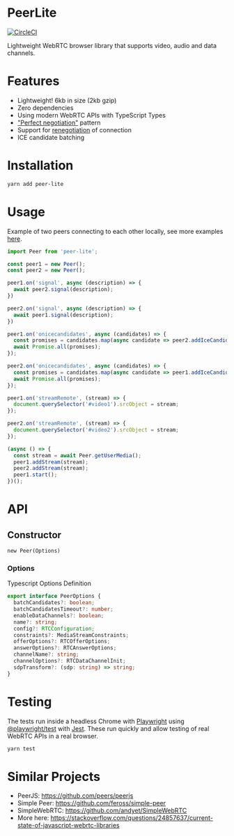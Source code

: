 # PeerLite

[![CircleCI](https://circleci.com/gh/skyllo/peer-lite.svg?style=svg&circle-token=cd1df6b2a763871eb9c52ec816a40e0ba0e9beeb)](https://circleci.com/gh/skyllo/peer-lite)

Lightweight WebRTC browser library that supports video, audio and data channels.

# Features
* Lightweight! 6kb in size (2kb gzip)
* Zero dependencies
* Using modern WebRTC APIs with TypeScript Types
* ["Perfect negotiation"](https://developer.mozilla.org/en-US/docs/Web/API/WebRTC_API/Perfect_negotiation) pattern
* Support for [renegotiation](https://developer.mozilla.org/en-US/docs/Web/API/RTCPeerConnection/onnegotiationneeded) of connection
* ICE candidate batching

# Installation
```bash
yarn add peer-lite
```

# Usage
Example of two peers connecting to each other locally, see more examples [here](example).

```javascript
import Peer from 'peer-lite';

const peer1 = new Peer();
const peer2 = new Peer();

peer1.on('signal', async (description) => {
  await peer2.signal(description);
})

peer2.on('signal', async (description) => {
  await peer1.signal(description);
})

peer1.on('onicecandidates', async (candidates) => {
  const promises = candidates.map(async candidate => peer2.addIceCandidate(candidate));
  await Promise.all(promises);
});

peer2.on('onicecandidates', async (candidates) => {
  const promises = candidates.map(async candidate => peer1.addIceCandidate(candidate));
  await Promise.all(promises);
});

peer1.on('streamRemote', (stream) => {
  document.querySelector('#video1').srcObject = stream;
});

peer2.on('streamRemote', (stream) => {
  document.querySelector('#video2').srcObject = stream;
});

(async () => {
  const stream = await Peer.getUserMedia();
  peer1.addStream(stream);
  peer2.addStream(stream);
  peer1.start();
})();
```

# API
## Constructor
`new Peer(Options)`

### Options
Typescript Options Definition

```typescript
export interface PeerOptions {
  batchCandidates?: boolean;
  batchCandidatesTimeout?: number;
  enableDataChannels?: boolean;
  name?: string;
  config?: RTCConfiguration;
  constraints?: MediaStreamConstraints;
  offerOptions?: RTCOfferOptions;
  answerOptions?: RTCAnswerOptions;
  channelName?: string;
  channelOptions?: RTCDataChannelInit;
  sdpTransform?: (sdp: string) => string;
}
```

# Testing
The tests run inside a headless Chrome with [Playwright](https://playwright.dev/)
using [@playwright/test](https://www.npmjs.com/package/@playwright/test) with [Jest](https://jestjs.io/).
These run quickly and allow testing of real WebRTC APIs in a real browser.

```bash
yarn test
```

# Similar Projects
* PeerJS: https://github.com/peers/peerjs
* Simple Peer: https://github.com/feross/simple-peer
* SimpleWebRTC: https://github.com/andyet/SimpleWebRTC
* More here: https://stackoverflow.com/questions/24857637/current-state-of-javascript-webrtc-libraries
